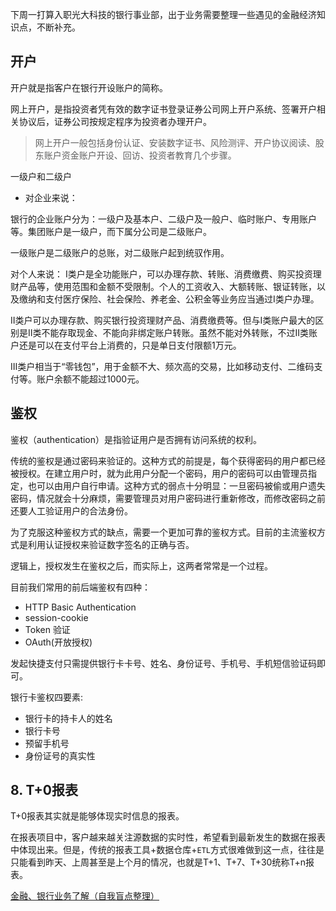 下周一打算入职光大科技的银行事业部，出于业务需要整理一些遇见的金融经济知识点，不断补充。

## 开户

开户就是指客户在银行开设账户的简称。

网上开户，是指投资者凭有效的数字证书登录证券公司网上开户系统、签署开户相关协议后，证券公司按规定程序为投资者办理开户。

> 网上开户一般包括身份认证、安装数字证书、风险测评、开户协议阅读、股东账户资金账户开设、回访、投资者教育几个步骤。
>

一级户和二级户

- 对企业来说：

银行的企业账户分为：一级户及基本户、二级户及一般户、临时账户、专用账户等。集团账户是一级户，而下属分公司是二级账户。

一级账户是二级账户的总账，对二级账户起到统驭作用。

对个人来说：
Ⅰ类户是全功能账户，可以办理存款、转账、消费缴费、购买投资理财产品等，使用范围和金额不受限制。个人的工资收入、大额转账、银证转账，以及缴纳和支付医疗保险、社会保险、养老金、公积金等业务应当通过I类户办理。

Ⅱ类户可以办理存款、购买银行投资理财产品、消费缴费等。但与Ⅰ类账户最大的区别是II类不能存取现金、不能向非绑定账户转账。虽然不能对外转账，不过II类账户还是可以在支付平台上消费的，只是单日支付限额1万元。

Ⅲ类户相当于“零钱包”，用于金额不大、频次高的交易，比如移动支付、二维码支付等。账户余额不能超过1000元。

## 鉴权

鉴权（authentication）是指验证用户是否拥有访问系统的权利。

传统的鉴权是通过密码来验证的。这种方式的前提是，每个获得密码的用户都已经被授权。在建立用户时，就为此用户分配一个密码，用户的密码可以由管理员指定，也可以由用户自行申请。这种方式的弱点十分明显：一旦密码被偷或用户遗失密码，情况就会十分麻烦，需要管理员对用户密码进行重新修改，而修改密码之前还要人工验证用户的合法身份。

为了克服这种鉴权方式的缺点，需要一个更加可靠的鉴权方式。目前的主流鉴权方式是利用认证授权来验证数字签名的正确与否。

逻辑上，授权发生在鉴权之后，而实际上，这两者常常是一个过程。

目前我们常用的前后端鉴权有四种：

- HTTP Basic Authentication
- session-cookie
- Token 验证
- OAuth(开放授权)

发起快捷支付只需提供银行卡卡号、姓名、身份证号、手机号、手机短信验证码即可。

银行卡鉴权四要素:

- 银行卡的持卡人的姓名
- 银行卡号
- 预留手机号
- 身份证号的真实性

## 8. T+0报表

T+0报表其实就是能够体现实时信息的报表。

在报表项目中，客户越来越关注源数据的实时性，希望看到最新发生的数据在报表中体现出来。但是，传统的报表工具+数据仓库+`ETL`方式很难做到这一点，往往是只能看到昨天、上周甚至是上个月的情况，也就是T+1、T+7、T+30统称T+n报表。

[金融、银行业务了解（自我盲点整理）](https://blog.csdn.net/Pearl_six/article/details/82585698)
